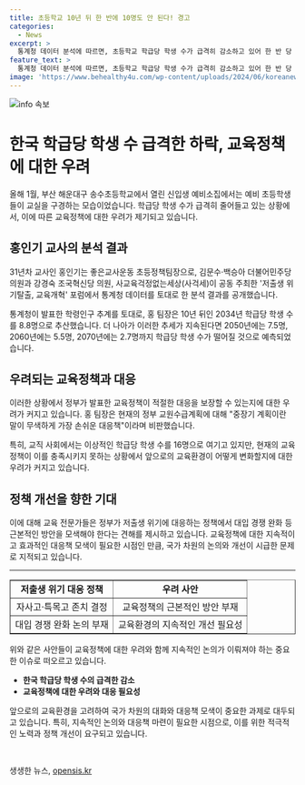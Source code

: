 ```yaml
---
title: 초등학교 10년 뒤 한 반에 10명도 안 된다! 경고
categories:
  - News
excerpt: >
  통계청 데이터 분석에 따르면, 초등학교 학급당 학생 수가 급격히 감소하고 있어 한 반 당 16명 이상이 이상적이라는 주장이 제기되고 있다. 31년차 교사 홍인기는 이러한 추세에 대해 우려를 표명하며, 정부의 교육 정책에 대한 비판을 제기했다. 또한, 최근 정책에서는 근본적인 대응책이 부족하다는 지적이 제기되고 있다.
feature_text: >
  통계청 데이터 분석에 따르면, 초등학교 학급당 학생 수가 급격히 감소하고 있어 한 반 당 16명 이상이 이상적이라는 주장이 제기되고 있다. 31년차 교사 홍인기는 이러한 추세에 대해 우려를 표명하며, 정부의 교육 정책에 대한 비판을 제기했다. 또한, 최근 정책에서는 근본적인 대응책이 부족하다는 지적이 제기되고 있다.
image: 'https://www.behealthy4u.com/wp-content/uploads/2024/06/koreanews.jpg'
---
```


<p><img src="https://www.behealthy4u.com/wp-content/uploads/2024/06/koreanews.jpg" alt="info 속보" /></p>

<h1>한국 학급당 학생 수 급격한 하락, 교육정책에 대한 우려</h1>

<p data-ke-size="size16">올해 1월, 부산 해운대구 송수초등학교에서 열린 신입생 예비소집에서는 예비 초등학생들이 교실을 구경하는 모습이었습니다. 학급당 학생 수가 급격히 줄어들고 있는 상황에서, 이에 따른 교육정책에 대한 우려가 제기되고 있습니다.</p>

<h2 data-ke-size="size26">홍인기 교사의 분석 결과</h2>

<p data-ke-size="size16">31년차 교사인 홍인기는 좋은교사운동 초등정책팀장으로, 김문수·백승아 더불어민주당 의원과 강경숙 조국혁신당 의원, 사교육걱정없는세상(사걱세)이 공동 주최한 '저출생 위기탈출, 교육개혁' 포럼에서 통계청 데이터를 토대로 한 분석 결과를 공개했습니다.</p>

<p data-ke-size="size16">통계청이 발표한 학령인구 추계를 토대로, 홍 팀장은 10년 뒤인 2034년 학급당 학생 수를 8.8명으로 추산했습니다. 더 나아가 이러한 추세가 지속된다면 2050년에는 7.5명, 2060년에는 5.5명, 2070년에는 2.7명까지 학급당 학생 수가 떨어질 것으로 예측되었습니다.</p>

<h2 data-ke-size="size26">우려되는 교육정책과 대응</h2>

<p data-ke-size="size16">이러한 상황에서 정부가 발표한 교육정책이 적절한 대응을 보장할 수 있는지에 대한 우려가 커지고 있습니다. 홍 팀장은 현재의 정부 교원수급계획에 대해 "중장기 계획이란 말이 무색하게 가장 손쉬운 대응책"이라며 비판했습니다.</p>

<p data-ke-size="size16">특히, 교직 사회에서는 이상적인 학급당 학생 수를 16명으로 여기고 있지만, 현재의 교육정책이 이를 충족시키지 못하는 상황에서 앞으로의 교육환경이 어떻게 변화할지에 대한 우려가 커지고 있습니다.</p>

<h2 data-ke-size="size26">정책 개선을 향한 기대</h2>

<p data-ke-size="size16">이에 대해 교육 전문가들은 정부가 저출생 위기에 대응하는 정책에서 대입 경쟁 완화 등 근본적인 방안을 모색해야 한다는 견해를 제시하고 있습니다. 교육정책에 대한 지속적이고 효과적인 대응책 모색이 필요한 시점인 만큼, 국가 차원의 논의와 개선이 시급한 문제로 지적되고 있습니다.</p>

<div class="umc_hr hr_12"><hr></div>

<table style="width: 100%;" border="1">
<tbody>
<tr>
    <td style="text-align: center; height: 17px;"><b>저출생 위기 대응 정책</b></td>
    <td style="text-align: center; height: 17px;"><b>우려 사안</b></td>
</tr>
<tr>
    <td style="text-align: center; height: 17px;">자사고·특목고 존치 결정</td>
    <td style="text-align: center; height: 17px;">교육정책의 근본적인 방안 부재</td>
</tr>
<tr>
    <td style="text-align: center; height: 17px;">대입 경쟁 완화 논의 부재</td>
    <td style="text-align: center; height: 17px;">교육환경의 지속적인 개선 필요성</td>
</tr>
</tbody>
</table>

<p data-ke-size="size16">위와 같은 사안들이 교육정책에 대한 우려와 함께 지속적인 논의가 이뤄져야 하는 중요한 이슈로 떠오르고 있습니다.</p>

<ul>
<li><b>한국 학급당 학생 수의 급격한 감소</b></li>
<li><b>교육정책에 대한 우려와 대응 필요성</b></li>
</ul>

<p data-ke-size="size16">앞으로의 교육환경을 고려하여 국가 차원의 대화와 대응책 모색이 중요한 과제로 대두되고 있습니다. 특히, 지속적인 논의와 대응책 마련이 필요한 시점으로, 이를 위한 적극적인 노력과 정책 개선이 요구되고 있습니다.</p>

<p data-ke-size="size16">&nbsp;</p>
생생한 뉴스, <a href="https://opensis.kr" rel="dofollow">opensis.kr</a>



